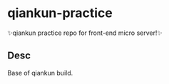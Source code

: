 # qiankun-practice
✨qiankun practice repo for front-end micro server!✨

## Desc

Base of qiankun build.
